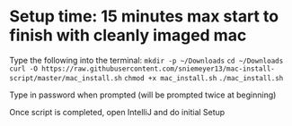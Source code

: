 # Setup time: 15 minutes max start to finish with cleanly imaged mac

Type the following into the terminal:
`mkdir -p ~/Downloads`
`cd ~/Downloads`
`curl -O https://raw.githubusercontent.com/sniemeyer13/mac-install-script/master/mac_install.sh`
`chmod +x mac_install.sh`
`./mac_install.sh`

Type in password when prompted (will be prompted twice at beginning)

Once script is completed, open IntelliJ and do initial Setup

